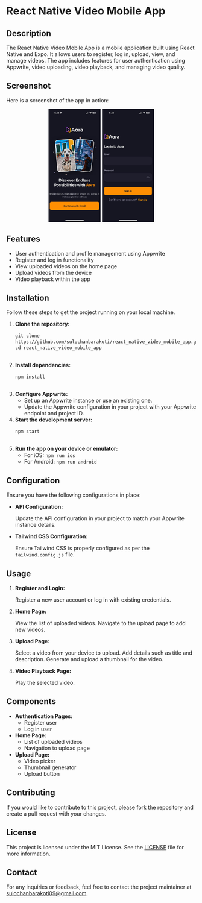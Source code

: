   <h1>React Native Video Mobile App</h1>

  <h2>Description</h2>
  <p>
    The React Native Video Mobile App is a mobile application built using React Native and Expo. It allows users to register, log in, upload, view, and manage videos. The app includes features for user authentication using Appwrite, video uploading, video playback, and managing video quality.
  </p>

  <h2>Screenshot</h2>
  <p>Here is a screenshot of the app in action:</p>
  <p align="center">
<img src="./screenshot/OpeningScreen.jpg" alt="App Screenshot" style="max-width:100%; height:300px;">
  <img src="./screenshot/LoginScreen.jpg" alt="App Screenshot" style="max-width:100%; height:300px;">
</p>
  

  <h2>Features</h2>
  <ul>
    <li>User authentication and profile management using Appwrite</li>
    <li>Register and log in functionality</li>
    <li>View uploaded videos on the home page</li>
    <li>Upload videos from the device</li>
    <li>Video playback within the app</li>
  </ul>

  <h2>Installation</h2>
  <p>Follow these steps to get the project running on your local machine.</p>
  <ol>
    <li>
      <strong>Clone the repository:</strong>
      <pre><code>git clone https://github.com/sulochanbarakoti/react_native_video_mobile_app.git
cd react_native_video_mobile_app
      </code></pre>
    </li>
    <li>
      <strong>Install dependencies:</strong>
      <pre><code>npm install
      </code></pre>
    </li>
    <li>
      <strong>Configure Appwrite:</strong>
      <ul>
        <li>Set up an Appwrite instance or use an existing one.</li>
        <li>Update the Appwrite configuration in your project with your Appwrite endpoint and project ID.</li>
      </ul>
    </li>
    <li>
      <strong>Start the development server:</strong>
      <pre><code>npm start
      </code></pre>
    </li>
    <li>
      <strong>Run the app on your device or emulator:</strong>
      <ul>
        <li>For iOS: <code>npm run ios</code></li>
        <li>For Android: <code>npm run android</code></li>
      </ul>
    </li>
  </ol>

  <h2>Configuration</h2>
  <p>Ensure you have the following configurations in place:</p>
  <ul>
    <li>
      <strong>API Configuration:</strong>
      <p>Update the API configuration in your project to match your Appwrite instance details.</p>
    </li>
    <li>
      <strong>Tailwind CSS Configuration:</strong>
      <p>Ensure Tailwind CSS is properly configured as per the <code>tailwind.config.js</code> file.</p>
    </li>
  </ul>

  <h2>Usage</h2>
  <ol>
    <li>
      <strong>Register and Login:</strong>
      <p>Register a new user account or log in with existing credentials.</p>
    </li>
    <li>
      <strong>Home Page:</strong>
      <p>View the list of uploaded videos. Navigate to the upload page to add new videos.</p>
    </li>
    <li>
      <strong>Upload Page:</strong>
      <p>Select a video from your device to upload. Add details such as title and description. Generate and upload a thumbnail for the video.</p>
    </li>
    <li>
      <strong>Video Playback Page:</strong>
      <p>Play the selected video.</p>
    </li>
  </ol>

  <h2>Components</h2>
  <ul>
    <li><strong>Authentication Pages:</strong>
      <ul>
        <li>Register user</li>
        <li>Log in user</li>
      </ul>
    </li>
    <li><strong>Home Page:</strong>
      <ul>
        <li>List of uploaded videos</li>
        <li>Navigation to upload page</li>
      </ul>
    </li>
    <li><strong>Upload Page:</strong>
      <ul>
        <li>Video picker</li>
        <li>Thumbnail generator</li>
        <li>Upload button</li>
      </ul>
    </li>
  </ul>


  <h2>Contributing</h2>
  <p>If you would like to contribute to this project, please fork the repository and create a pull request with your changes.</p>

  <h2>License</h2>
  <p>This project is licensed under the MIT License. See the <a href="LICENSE">LICENSE</a> file for more information.</p>

  <h2>Contact</h2>
  <p>For any inquiries or feedback, feel free to contact the project maintainer at <a href="mailto:sulochanbarakoti09@gmail.com">sulochanbarakoti09@gmail.com</a>.</p>

